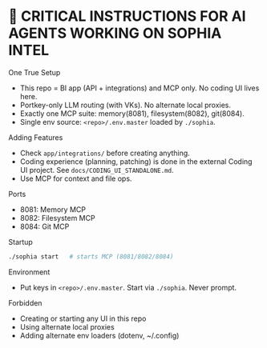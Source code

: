 # 🚨 CRITICAL INSTRUCTIONS FOR AI AGENTS WORKING ON SOPHIA INTEL

One True Setup
- This repo = BI app (API + integrations) and MCP only. No coding UI lives here.
- Portkey-only LLM routing (with VKs). No alternate local proxies.
- Exactly one MCP suite: memory(8081), filesystem(8082), git(8084).
- Single env source: `<repo>/.env.master` loaded by `./sophia`.

Adding Features
- Check `app/integrations/` before creating anything.
- Coding experience (planning, patching) is done in the external Coding UI project. See `docs/CODING_UI_STANDALONE.md`.
- Use MCP for context and file ops.

Ports
- 8081: Memory MCP
- 8082: Filesystem MCP
- 8084: Git MCP

Startup
```bash
./sophia start   # starts MCP (8081/8082/8084)
```

Environment
- Put keys in `<repo>/.env.master`. Start via `./sophia`. Never prompt.

Forbidden
- Creating or starting any UI in this repo
- Using alternate local proxies
- Adding alternate env loaders (dotenv, ~/.config)
